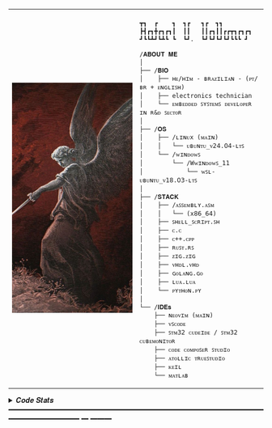 <table>
  <tr>
    <td style="width: 50%;">
       <img src="https://github.com/RafaelVVolkmer/RafaelVVolkmer/blob/main/image.png" alt="Angel" style="width: 200%; border: none;"/>
    </td>
    <td style="width: 50%; vertical-align: top;">
      <p style="font-family: monospace; font-size: 16px;">
       
    ┳┓  ┏    ┓  ┓┏   ┓┏  ┓┓        
    ┣┫┏┓╋┏┓┏┓┃  ┃┃   ┃┃┏┓┃┃┏┏┳┓┏┓┏┓
    ┛┗┗┻┛┗┻┗ ┗  ┗┛.  ┗┛┗┛┗┛┗┛┗┗┗ ┛ 

</p>

    /𝐀𝐁𝐎𝐔𝐓 𝐌𝐄
    │
    ├── /𝐁𝐈𝐎
    │    ├── ʜᴇ/ʜɪᴍ - ʙʀᴀᴢɪʟɪᴀɴ - (ᴘᴛ/ʙʀ + ᴇɴɢʟɪꜱʜ)
    │    ├── electronics technician
    │    └── ᴇᴍʙᴇᴅᴅᴇᴅ ꜱʏꜱᴛᴇᴍꜱ ᴅᴇᴠᴇʟᴏᴘᴇʀ ɪɴ ʀ&ᴅ ꜱᴇᴄᴛᴏʀ
    │
    ├── /𝐎𝐒
    │    ├── /ʟɪɴᴜx (ᴍᴀɪɴ)
    │    │   └── ᴜʙᴜɴᴛᴜ_ᴠ𝟤𝟦.𝟢𝟦-ʟᴛꜱ
    │    └── /ᴡɪɴᴅᴏᴡꜱ
    │        └── /Wᴡɪɴᴅᴏᴡꜱ_𝟣𝟣
    │            └── ᴡꜱʟ-ᴜʙᴜɴᴛᴜ_ᴠ𝟣𝟪.𝟢𝟥-ʟᴛꜱ
    │
    ├── /𝐒𝐓𝐀𝐂𝐊
    │    ├── /ᴀꜱꜱᴇᴍʙʟʏ.ᴀꜱᴍ
    │    │   └── (x𝟪𝟨_𝟨𝟦)
    │    ├── ꜱʜᴇʟʟ_ꜱᴄʀɪᴘᴛ.ꜱʜ
    │    ├── ᴄ.ᴄ
    │    ├── ᴄ++.ᴄᴘᴘ
    │    ├── ʀᴜꜱᴛ.ʀꜱ
    │    ├── ᴢɪɢ.ᴢɪɢ
    │    ├── ᴠʜᴅʟ.ᴠʜᴅ
    │    ├── ɢᴏʟᴀɴɢ.ɢᴏ
    │    ├── ʟᴜᴀ.ʟᴜᴀ
    │    └── ᴘʏᴛʜᴏɴ.ᴘʏ
    │
    └── /𝐈𝐃𝐄𝐬
        ├── ɴᴇᴏᴠɪᴍ (ᴍᴀɪɴ)
        ├── ᴠꜱᴄᴏᴅᴇ
        ├── ꜱᴛᴍ𝟥𝟤 ᴄᴜᴅᴇɪᴅᴇ / ꜱᴛᴍ𝟥𝟤 ᴄᴜʙᴇᴍᴏɴɪᴛᴏʀ
        ├── ᴄᴏᴅᴇ ᴄᴏᴍᴘᴏꜱᴇʀ ꜱᴛᴜᴅɪᴏ
        ├── ᴀᴛᴏʟʟɪᴄ ᴛʀᴜᴇꜱᴛᴜᴅɪᴏ
        ├── ᴋᴇɪʟ
        └── ᴍᴀᴛʟᴀʙ
        
  </tr>
</table>

<details>
<summary> 𝑪𝒐𝒅𝒆 𝑺𝒕𝒂𝒕𝒔 ━━━━━━━━━━━━━━━━━━━━━━━━━━━━━━━━━━━━━━━━━━━━━━ ━ ━━━</summary>
<br>
  <img src="https://leetcard.jacoblin.cool/Rafael_Volkmer?theme=nord&font=JetBrains%20Mono" height="163," alt="LeetCode Stats" /> <img src="https://github-readme-stats.vercel.app/api?username=RafaelVVolkmer&hide_title=false&hide_rank=false&show_icons=true&include_all_commits=true&count_private=true&disable_animations=false&theme=nord&locale=en&hide_border=true&order=1" height="163" alt="stats graph"  />
<br>
</details>





                                                                                                          
                                                                                                          
